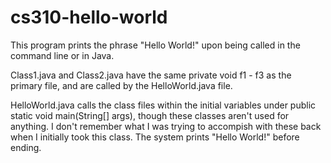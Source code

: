 # cs310-hello-world

This program prints the phrase "Hello World!" upon being called in the command line or in Java.

Class1.java and Class2.java have the same private void f1 - f3 as the primary file, and are
called by the HelloWorld.java file.

HelloWorld.java calls the class files within the initial variables under public static void
main(String[] args), though these classes aren't used for anything. I don't remember what
I was trying to accompish with these back when I initially took this class. The system prints
"Hello World!" before ending.
